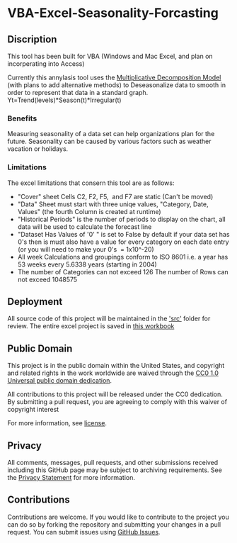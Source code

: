 # VBA-Excel-Seasonality-Forcasting 

## Discription
This tool has been built for VBA (Windows and Mac Excel, and plan on incorperating into Access)

Currently this annylasis tool uses the [Multiplicative Decomposition Model](https://ec.europa.eu/eurostat/sa-elearning/multiplicative-decomposition) (with plans to add alternative methods) to Deseasonalize data to smooth in order to represent that data in a standard graph. 
Yt=Trend(levels)*Season(t)*Irregular(t)

### Benefits

Measuring seasonality of a data set can help organizations plan for the future. Seasonality can be caused by various factors such as weather vacation or holidays. 

### Limitations

The excel limitations that consern this tool are as follows:
* "Cover" sheet Cells C2, F2, F5,  and F7 are static (Can't be moved) 
* "Data" Sheet must start with three uniqe values, "Category, Date, Values" (the fourth Column is created at runtime) 
* "Historical Periods" is the number of periods to display on the chart, all data will be used to calculate the forecast line 
* "Dataset Has Values of '0' " is set to False by default if your data set has 0's then is must also have a value for every category on each date entry (or you will need to make your 0's  = 1x10^-20)  
* All week Calculations and groupings conform to ISO 8601 i.e. a year has 53 weeks every 5.6338 years (starting in 2004) 
* The number of Categories can not exceed 126 The number of Rows can not exceed 1048575



## Deployment
All source code of this project will be maintained in the ['src'](https://github.com/seakintruth/VBA-Excel-Seasonality-Forcasting/tree/master/src) folder for review. The entire excel project is saved in [this workbook](https://github.com/seakintruth/VBA-Excel-Seasonality-Forcasting/blob/master/Excel/Excel%20.xlsm/Seasonality%20Annaysis.xlsm)

## Public Domain

This project is in the public domain within the United States, and
copyright and related rights in the work worldwide are waived through
the [CC0 1.0 Universal public domain dedication](https://creativecommons.org/publicdomain/zero/1.0/).

All contributions to this project will be released under the CC0 dedication. By submitting a pull request, you are agreeing to comply with this waiver of copyright interest

For more information, see [license](https://github.com/seakintruth/VBA-Excel-Seasonality-Forcasting/blob/master/LICENSE.md).

## Privacy

All comments, messages, pull requests, and other submissions received including this GitHub page may be subject to archiving requirements. See the [Privacy Statement](http://www.archives.gov/global-pages/privacy.html) for more information.

## Contributions

Contributions are welcome. If you would like to contribute to the project you can do so by forking the repository and submitting your changes in a pull request. You can submit issues using [GitHub Issues](https://github.com/seakintruth/VBA-Excel-Seasonality-Forcasting/issues).

